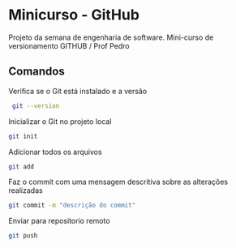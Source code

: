 # Minicurso - GitHub

Projeto da semana de engenharia de software. Mini-curso de versionamento GITHUB / Prof Pedro

## Comandos

Verifica se o Git está instalado e a versão 
``` bash
 git --version
```  
Inicializar o Git no projeto local
``` bash
git init
```
Adicionar todos os arquivos
``` bash
git add
``` 
Faz o commit com uma mensagem descritiva sobre as alterações realizadas
``` bash
git commit -m "descrição do commit"
```
Enviar para repositorio remoto
``` bash
git push
```